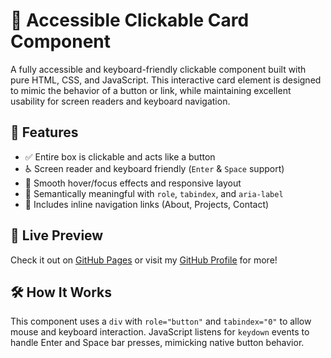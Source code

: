 
# 🔗 Accessible Clickable Card Component

A fully accessible and keyboard-friendly clickable component built with pure HTML, CSS, and JavaScript. This interactive card element is designed to mimic the behavior of a button or link, while maintaining excellent usability for screen readers and keyboard navigation.

## 🌟 Features

- ✅ Entire box is clickable and acts like a button
- ♿ Screen reader and keyboard friendly (`Enter` & `Space` support)
- 🎨 Smooth hover/focus effects and responsive layout
- 🧠 Semantically meaningful with `role`, `tabindex`, and `aria-label`
- 📄 Includes inline navigation links (About, Projects, Contact)

## 🚀 Live Preview

Check it out on [GitHub Pages](https://haninkhdour963.github.io/) or visit my [GitHub Profile](https://github.com/Haninkhdour963) for more!

## 🛠 How It Works

This component uses a `div` with `role="button"` and `tabindex="0"` to allow mouse and keyboard interaction. JavaScript listens for `keydown` events to handle Enter and Space bar presses, mimicking native button behavior.







